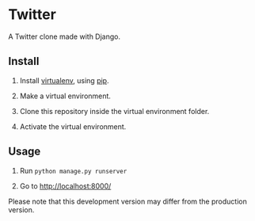 # Twitter

A Twitter clone made with Django.

## Install

1. Install <a href="https://pypi.python.org/pypi/virtualenv">virtualenv</a>, using <a href="https://pypi.python.org/pypi/pip/">pip</a>.

2. Make a virtual environment.

3.  Clone this repository inside the virtual environment folder.

4. Activate the virtual environment.

## Usage

1. Run ```python manage.py runserver```

2. Go to <a href="http://localhost:8000/">http://localhost:8000/</a>

Please note that this development version may differ from the production version. 

